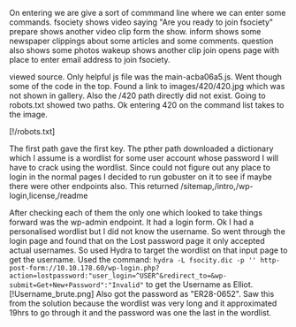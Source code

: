 
On entering we are give a sort of commmand line where we can enter some commands.
fsociety shows video saying "Are you ready to join fsociety"
prepare shows another video clip form the show.
inform shows some newspaper clippings about some articles and some comments.
question also shows some photos
wakeup shows another clip
join opens page with place to enter email address to join fsociety.

viewed source. Only helpful js file was the main-acba06a5.js.
Went though some of the code in the top. Found a link to images/420/420.jpg which was not shown in gallery. Also the /420 path directly did not exist.
Going to robots.txt showed two paths.
Ok entering 420 on the command list takes to the image.

[!/robots.txt]

The first path gave the first key.
The pther path downloaded a dictionary which I assume is a wordlist for some user account whose password I will have to crack using the wordlist.
Since could not figure out any place to login in the normal pages I decided to run gobuster on it to see if maybe there were other endpoints also.
This returned /sitemap,/intro,/wp-login,license,/readme

After checking each of them the only one which looked to take things forward was the wp-admin endpoint. It had a login form. 
Ok I had a personalised wordlist but I did not know the username.
So went through the login page and found that on the Lost password page it only accepted actual usernames.
So used Hydra to target the wordlist on that input page to get the username.
Used the command: ```hydra -L fsocity.dic -p '' http-post-form://10.10.178.60/wp-login.php?action=lostpassword:"user_login=^USER^&redirect_to=&wp-submit=Get+New+Password":"Invalid"```
to get the Username as Elliot. [!Username_brute.png]
Also got the password as "ER28-0652".
Saw this from the solution because the wordlist was very long and it approximated 19hrs to go through it and the password was one the last in the wordlist.

